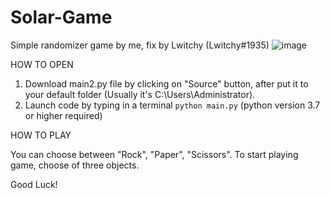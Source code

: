 # Solar-Game
Simple randomizer game by me, fix by Lwitchy (Lwitchy#1935)
![image](https://user-images.githubusercontent.com/115794865/202905247-c76d6d4f-a4d3-4e51-935c-9e5a8e8bdd13.png)



HOW TO OPEN

1. Download main2.py file by clicking on "Source" button, after put it to your default folder (Usually it's C:\Users\Administrator).
2. Launch code by typing in a terminal ```python main.py``` (python version 3.7 or higher required)



HOW TO PLAY

You can choose between "Rock", "Paper", "Scissors". To start playing game, choose of three objects.

Good Luck!
